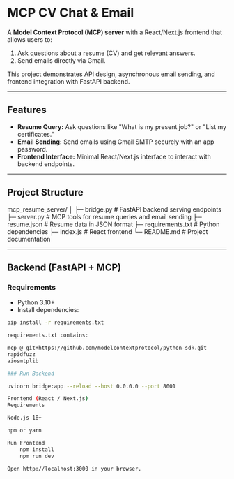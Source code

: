 # MCP CV Chat & Email

A **Model Context Protocol (MCP) server** with a React/Next.js frontend that allows users to:

1. Ask questions about a resume (CV) and get relevant answers.  
2. Send emails directly via Gmail.  

This project demonstrates API design, asynchronous email sending, and frontend integration with FastAPI backend.

---

## Features

- **Resume Query:** Ask questions like "What is my present job?" or "List my certificates."  
- **Email Sending:** Send emails using Gmail SMTP securely with an app password.  
- **Frontend Interface:** Minimal React/Next.js interface to interact with backend endpoints.  

---

## Project Structure

mcp_resume_server/
│
├─ bridge.py # FastAPI backend serving endpoints
├─ server.py # MCP tools for resume queries and email sending
├─ resume.json # Resume data in JSON format
├─ requirements.txt # Python dependencies
├─ index.js # React frontend
└─ README.md # Project documentation

---

## Backend (FastAPI + MCP)

### Requirements

- Python 3.10+
- Install dependencies:

```bash
pip install -r requirements.txt

requirements.txt contains:

mcp @ git+https://github.com/modelcontextprotocol/python-sdk.git
rapidfuzz
aiosmtplib

### Run Backend

uvicorn bridge:app --reload --host 0.0.0.0 --port 8001

Frontend (React / Next.js)
Requirements

Node.js 18+

npm or yarn

Run Frontend
    npm install
    npm run dev

Open http://localhost:3000 in your browser.